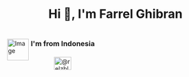<h1 align="center">Hi 👋, I'm Farrel Ghibran</h1>

<div style="display: flex; justify-content: start; align-items: center; gap: 5px;">
  <img style="width: 50px; height: 50px;" src="https://github.com/farghii/farghii/assets/154765885/107a2315-cee5-469b-9fc1-19181e6ee774" alt="Image" />
  <div style="display: flex; justify-content: start; align-items: center; gap: 5px; flex-direction: column;">
    <h3 align="start">I'm from Indonesia</h3>
    <a href="https://www.youtube.com/@Farrghi" target="blank"><img align="center" src="https://raw.githubusercontent.com/rahuldkjain/github-profile-readme-generator/master/src/images/icons/Social/youtube.svg" alt="@relzblox" height="30" width="40" /></a>
  </div>
</div>
